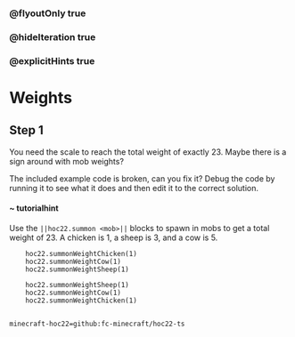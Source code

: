 ### @flyoutOnly true
### @hideIteration true
### @explicitHints true


# Weights

## Step 1
You need the scale to reach the total weight of exactly 23. Maybe there is a sign around with mob weights?

The included example code is broken, can you fix it? Debug the code by running it to see what it does and then edit it to the correct solution.

#### ~ tutorialhint 
Use the `||hoc22.summon <mob>||` blocks to spawn in mobs to get a total weight of 23. A chicken is 1, a sheep is 3, and a cow is 5.



```ghost
    hoc22.summonWeightChicken(1)
    hoc22.summonWeightCow(1)
    hoc22.summonWeightSheep(1)
```
```template
    hoc22.summonWeightSheep(1)
    hoc22.summonWeightCow(1)
    hoc22.summonWeightChicken(1)
      
```
```package
minecraft-hoc22=github:fc-minecraft/hoc22-ts
```